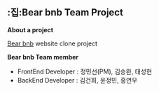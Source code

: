 ## :집:Bear bnb Team Project ##

**About a project**

[Bear bnb](https://www.airbnb.co.kr/) website clone project

**Bear bnb Team member**

- FrontEnd Developer : 정민선(PM), 김승완, 태성현 
- BackEnd Developer : 김건희, 윤정민, 홍연우